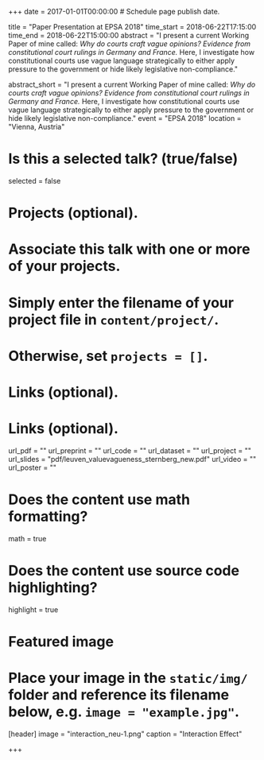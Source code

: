 +++
date = 2017-01-01T00:00:00  # Schedule page publish date.

title = "Paper Presentation at EPSA 2018"
time_start = 2018-06-22T17:15:00
time_end = 2018-06-22T15:00:00
abstract = "I present a current Working Paper of mine called: *Why do courts craft vague opinions? Evidence from constitutional court rulings in Germany and France.* Here, I investigate how constitutional courts use vague language strategically to either apply pressure to the government or hide likely legislative non-compliance."

abstract_short = "I present a current Working Paper of mine called: *Why do courts craft vague opinions? Evidence from constitutional court rulings in Germany and France.* Here, I investigate how constitutional courts use vague language strategically to either apply pressure to the government or hide likely legislative non-compliance."
event = "EPSA 2018"
location = "Vienna, Austria"

# Is this a selected talk? (true/false)
selected = false

# Projects (optional).
#   Associate this talk with one or more of your projects.
#   Simply enter the filename of your project file in `content/project/`.
#   Otherwise, set `projects = []`.


# Links (optional).

# Links (optional).
url_pdf = ""
url_preprint = ""
url_code = ""
url_dataset = ""
url_project = ""
url_slides = "pdf/leuven_valuevagueness_sternberg_new.pdf"
url_video = ""
url_poster = ""


# Does the content use math formatting?
math = true

# Does the content use source code highlighting?
highlight = true

# Featured image
# Place your image in the `static/img/` folder and reference its filename below, e.g. `image = "example.jpg"`.
[header]
image = "interaction_neu-1.png"
caption = "Interaction Effect"

+++